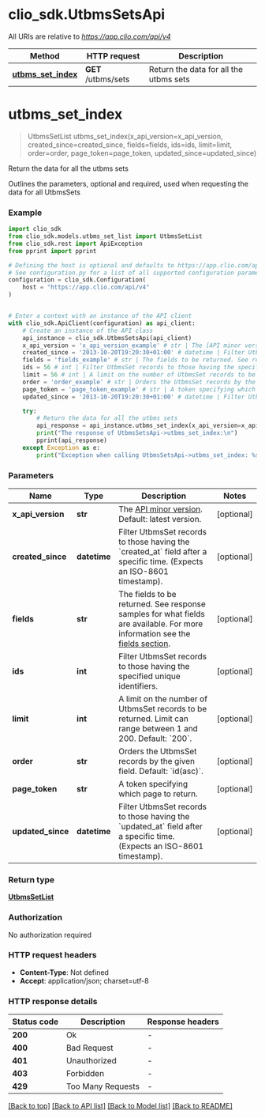 # clio_sdk.UtbmsSetsApi

All URIs are relative to *https://app.clio.com/api/v4*

Method | HTTP request | Description
------------- | ------------- | -------------
[**utbms_set_index**](UtbmsSetsApi.md#utbms_set_index) | **GET** /utbms/sets | Return the data for all the utbms sets


# **utbms_set_index**
> UtbmsSetList utbms_set_index(x_api_version=x_api_version, created_since=created_since, fields=fields, ids=ids, limit=limit, order=order, page_token=page_token, updated_since=updated_since)

Return the data for all the utbms sets

Outlines the parameters, optional and required, used when requesting the data for all UtbmsSets

### Example


```python
import clio_sdk
from clio_sdk.models.utbms_set_list import UtbmsSetList
from clio_sdk.rest import ApiException
from pprint import pprint

# Defining the host is optional and defaults to https://app.clio.com/api/v4
# See configuration.py for a list of all supported configuration parameters.
configuration = clio_sdk.Configuration(
    host = "https://app.clio.com/api/v4"
)


# Enter a context with an instance of the API client
with clio_sdk.ApiClient(configuration) as api_client:
    # Create an instance of the API class
    api_instance = clio_sdk.UtbmsSetsApi(api_client)
    x_api_version = 'x_api_version_example' # str | The [API minor version](#section/Minor-Versions). Default: latest version. (optional)
    created_since = '2013-10-20T19:20:30+01:00' # datetime | Filter UtbmsSet records to those having the `created_at` field after a specific time. (Expects an ISO-8601 timestamp). (optional)
    fields = 'fields_example' # str | The fields to be returned. See response samples for what fields are available. For more information see the [fields section](#section/Fields). (optional)
    ids = 56 # int | Filter UtbmsSet records to those having the specified unique identifiers. (optional)
    limit = 56 # int | A limit on the number of UtbmsSet records to be returned. Limit can range between 1 and 200. Default: `200`. (optional)
    order = 'order_example' # str | Orders the UtbmsSet records by the given field. Default: `id(asc)`. (optional)
    page_token = 'page_token_example' # str | A token specifying which page to return. (optional)
    updated_since = '2013-10-20T19:20:30+01:00' # datetime | Filter UtbmsSet records to those having the `updated_at` field after a specific time. (Expects an ISO-8601 timestamp). (optional)

    try:
        # Return the data for all the utbms sets
        api_response = api_instance.utbms_set_index(x_api_version=x_api_version, created_since=created_since, fields=fields, ids=ids, limit=limit, order=order, page_token=page_token, updated_since=updated_since)
        print("The response of UtbmsSetsApi->utbms_set_index:\n")
        pprint(api_response)
    except Exception as e:
        print("Exception when calling UtbmsSetsApi->utbms_set_index: %s\n" % e)
```



### Parameters


Name | Type | Description  | Notes
------------- | ------------- | ------------- | -------------
 **x_api_version** | **str**| The [API minor version](#section/Minor-Versions). Default: latest version. | [optional] 
 **created_since** | **datetime**| Filter UtbmsSet records to those having the &#x60;created_at&#x60; field after a specific time. (Expects an ISO-8601 timestamp). | [optional] 
 **fields** | **str**| The fields to be returned. See response samples for what fields are available. For more information see the [fields section](#section/Fields). | [optional] 
 **ids** | **int**| Filter UtbmsSet records to those having the specified unique identifiers. | [optional] 
 **limit** | **int**| A limit on the number of UtbmsSet records to be returned. Limit can range between 1 and 200. Default: &#x60;200&#x60;. | [optional] 
 **order** | **str**| Orders the UtbmsSet records by the given field. Default: &#x60;id(asc)&#x60;. | [optional] 
 **page_token** | **str**| A token specifying which page to return. | [optional] 
 **updated_since** | **datetime**| Filter UtbmsSet records to those having the &#x60;updated_at&#x60; field after a specific time. (Expects an ISO-8601 timestamp). | [optional] 

### Return type

[**UtbmsSetList**](UtbmsSetList.md)

### Authorization

No authorization required

### HTTP request headers

 - **Content-Type**: Not defined
 - **Accept**: application/json; charset=utf-8

### HTTP response details

| Status code | Description | Response headers |
|-------------|-------------|------------------|
**200** | Ok |  -  |
**400** | Bad Request |  -  |
**401** | Unauthorized |  -  |
**403** | Forbidden |  -  |
**429** | Too Many Requests |  -  |

[[Back to top]](#) [[Back to API list]](../README.md#documentation-for-api-endpoints) [[Back to Model list]](../README.md#documentation-for-models) [[Back to README]](../README.md)

